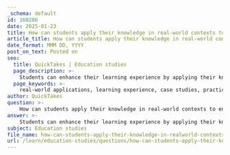 ```yaml
---
_schema: default
id: 160286
date: 2025-01-23
title: How can students apply their knowledge in real-world contexts to enhance their learning experience?
article_title: How can students apply their knowledge in real-world contexts to enhance their learning experience?
date_format: MMM DD, YYYY
post_on_text: Posted on
seo:
  title: QuickTakes | Education studies
  page_description: >-
    Students can enhance their learning experience by applying their knowledge in real-world contexts through integration of scenarios, practical applications, real-world assignments, critical thinking, and feedback.
  page_keywords: >-
    real-world applications, learning experience, case studies, practical applications, engagement, critical thinking, problem solving, classroom activities, internships, assessment tasks, feedback, reflection, integration of knowledge, relevance of education, interdisciplinary learning
author: QuickTakes
question: >-
    How can students apply their knowledge in real-world contexts to enhance their learning experience?
answer: >-
    Students can enhance their learning experience by applying their knowledge in real-world contexts through several effective strategies. Here are some key approaches:\n\n1. **Integration of Real-World Scenarios in Learning**: Incorporating real-life examples and case studies into the curriculum allows students to see the relevance of theoretical concepts. This method helps learners apply their knowledge to practical situations, thereby enhancing their understanding and retention of the material. For instance, in fields like education, case studies can illustrate how educational theories manifest in classroom settings, enabling students to connect theory with practice.\n\n2. **Engagement in Practical Applications**: Students can engage in classroom activities, collaborative projects, and internships that allow them to practice their skills in authentic settings. These experiences not only reinforce theoretical knowledge but also provide opportunities for students to develop critical thinking and problem-solving skills. Educators can facilitate this process by designing guided research assignments and workshops that promote information literacy.\n\n3. **Real-World Assessment Tasks**: Assignments that leverage real-world problems, stakeholders, and communities can be motivational and valid ways of evaluating a student's skills and knowledge. By working on projects that address actual issues, students can see the impact of their learning and develop a sense of purpose in their studies.\n\n4. **Making Connections**: Encouraging students to relate classroom learning to their own lives or current events can significantly enhance engagement and motivation. When students can see how their studies apply to the world around them, they are more likely to invest effort into their learning.\n\n5. **Critical Thinking and Problem Solving**: Applying theoretical concepts to real-life contexts fosters critical thinking. Students learn to analyze situations, evaluate options, and make informed decisions, which are essential skills in both academic and professional settings.\n\n6. **Feedback and Reflection**: Engaging in real-world applications allows for immediate feedback and reflection on performance. Students can assess their understanding and skills in practical scenarios, which can lead to deeper learning and improvement.\n\nIn summary, by integrating real-world applications into their learning, students can bridge the gap between theory and practice, leading to enhanced comprehension, engagement, and overall academic performance. This approach not only prepares them for successful careers but also fosters a lifelong love of learning.
subject: Education studies
file_name: how-can-students-apply-their-knowledge-in-realworld-contexts-to-enhance-their-learning-experience.md
url: /learn/education-studies/questions/how-can-students-apply-their-knowledge-in-realworld-contexts-to-enhance-their-learning-experience
---
```


&nbsp;